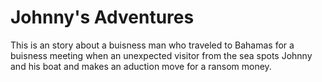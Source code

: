 # Johnny's Adventures 

This is an story about a buisness man who traveled to Bahamas for a buisness meeting when an unexpected visitor from the sea spots Johnny and his boat and makes an aduction move for a ransom money. 
